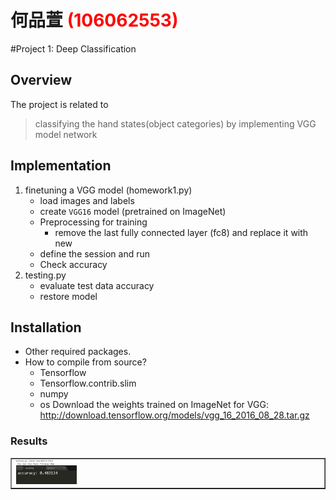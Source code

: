 # 何品萱 <span style="color:red">(106062553)</span>

#Project 1: Deep Classification

## Overview
The project is related to 
> classifying the hand states(object categories) by implementing VGG model network


## Implementation
1. finetuning a VGG model (homework1.py)
	* load images and labels
	* create `VGG16` model (pretrained on ImageNet)
	* Preprocessing for training
        * remove the last fully connected layer (fc8) and replace it with new
	* define the session and run
	* Check accuracy
2. testing.py
	* evaluate test data accuracy
	* restore model

## Installation
* Other required packages.
* How to compile from source?
	* Tensorflow
	* Tensorflow.contrib.slim
	* numpy
	* os
Download the weights trained on ImageNet for VGG:
http://download.tensorflow.org/models/vgg_16_2016_08_28.tar.gz

### Results

<table border=1>
<tr>
<td>
<img src="accuracy.jpg" width="20%" alt = "results" style = "float:middle;"/>

</td>
</tr>



</table>


